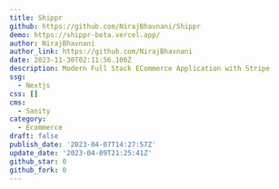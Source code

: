 ```yaml
---
title: Shippr
github: https://github.com/NirajBhavnani/Shippr
demo: https://shippr-beta.vercel.app/
author: NirajBhavnani
author_link: https://github.com/NirajBhavnani
date: 2023-11-30T02:11:56.106Z
description: Modern Full Stack ECommerce Application with Stripe
ssg:
  - Nextjs
css: []
cms:
  - Sanity
category:
  - Ecommerce
draft: false
publish_date: '2023-04-07T14:27:57Z'
update_date: '2023-04-09T21:25:41Z'
github_star: 0
github_fork: 0
---
```

